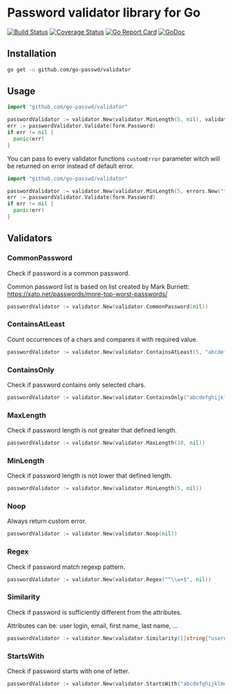 # Password validator library for Go

[![Build Status](https://travis-ci.org/go-passwd/validator.svg?branch=master)](https://travis-ci.org/go-passwd/validator)
[![Coverage Status](https://coveralls.io/repos/github/go-passwd/validator/badge.svg?branch=master)](https://coveralls.io/github/go-passwd/validator?branch=master)
[![Go Report Card](https://goreportcard.com/badge/github.com/go-passwd/validator)](https://goreportcard.com/report/github.com/go-passwd/validator)
[![GoDoc](https://godoc.org/github.com/go-passwd/validator?status.svg)](https://godoc.org/github.com/go-passwd/validator)

## Installation

~~~sh
go get -u github.com/go-passwd/validator
~~~

## Usage

~~~go
import "github.com/go-passwd/validator"

passwordValidator := validator.New(validator.MinLength(5, nil), validator.MaxLength(10, nil))
err := passwordValidator.Validate(form.Password)
if err != nil {
  panic(err)
}
~~~

You can pass to every validator functions ``customError`` parameter witch will be returned on error instead of default error.

~~~go
import "github.com/go-passwd/validator"

passwordValidator := validator.New(validator.MinLength(5, errors.New("too short")), validator.MaxLength(10, errors.New("too long")))
err := passwordValidator.Validate(form.Password)
if err != nil {
  panic(err)
}
~~~

## Validators

### CommonPassword

Check if password is a common password.

Common password list is based on list created by Mark Burnett: https://xato.net/passwords/more-top-worst-passwords/

~~~go
passwordValidator := validator.New(validator.CommonPassword(nil))
~~~

### ContainsAtLeast

Count occurrences of a chars and compares it with required value.

~~~go
passwordValidator := validator.New(validator.ContainsAtLeast(5, "abcdefghijklmnopqrstuvwxyz", nil))
~~~

### ContainsOnly

Check if password contains only selected chars.

~~~go
passwordValidator := validator.New(validator.ContainsOnly("abcdefghijklmnopqrstuvwxyz", nil))
~~~

### MaxLength

Check if password length is not greater that defined length.

~~~go
passwordValidator := validator.New(validator.MaxLength(10, nil))
~~~

### MinLength

Check if password length is not lower that defined length.

~~~go
passwordValidator := validator.New(validator.MinLength(5, nil))
~~~

### Noop

Always return custom error.

~~~go
passwordValidator := validator.New(validator.Noop(nil))
~~~

### Regex

Check if password match regexp pattern.

~~~go
passwordValidator := validator.New(validator.Regex("^\\w+$", nil))
~~~

### Similarity

Check if password is sufficiently different from the attributes.

Attributes can be: user login, email, first name, last name, …

~~~go
passwordValidator := validator.New(validator.Similarity([]string{"username", "username@example.com"}, nil, nil))
~~~

### StartsWith

Check if password starts with one of letter.

~~~go
passwordValidator := validator.New(validator.StartsWith("abcdefghijklmnopqrstuvwxyz", nil))
~~~
